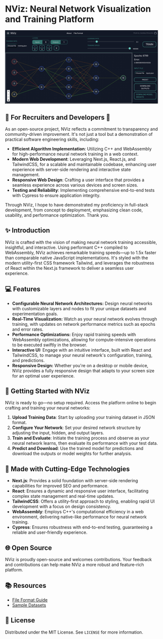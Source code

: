 # NViz: Neural Network Visualization and Training Platform

<img src="/images/demo.png" alt="NViz Neural Network Visualization" width="1000"/>

## 💼 For Recruiters and Developers 💼

As an open-source project, NViz reflects a commitment to transparency and community-driven improvement. It's not just a tool but a demonstration of practical software engineering skills, including:

- **Efficient Algorithm Implementation**: Utilizing C++ and WebAssembly for high-performance neural network training in a web context.
- **Modern Web Development**: Leveraging Next.js, React.js, and TailwindCSS, for a scalable and maintainable codebase, enhancing user experience with server-side rendering and interactive state management.
- **Responsive Web Design**: Crafting a user interface that provides a seamless experience across various devices and screen sizes.
- **Testing and Reliability**: Implementing comprehensive end-to-end tests with Cypress to ensure application integrity.

Through NViz, I hope to have demonstrated my proficiency in full-stack development, from concept to deployment, emphasizing clean code, usability, and performance optimization. Thank you.

## ✨ Introduction

NViz is crafted with the vision of making neural network training accessible, insightful, and interactive. Using performant C++ compiled to WebAssembly, NViz achieves remarkable training speeds—up to 1.5x faster than comparable native JavaScript implementations. It's styled with the modern utility-first CSS framework Tailwind, and leverages the robustness of React within the Next.js framework to deliver a seamless user experience.

## 💻 Features

- **Configurable Neural Network Architectures:** Design neural networks with customizable layers and nodes to fit your unique datasets and experimentation goals.
- **Real-Time Visualization:** Watch as your neural network evolves through training, with updates on network performance metrics such as epochs and error rates.
- **Performance Optimizations:** Enjoy rapid training speeds with WebAssembly optimizations, allowing for compute-intensive operations to be executed swiftly in the browser.
- **Interactive UI:** Engage with an intuitive interface, built with React and TailwindCSS, to manage your neural network's configuration, training, and predictions.
- **Responsive Design:** Whether you're on a desktop or mobile device, NViz provides a fully responsive design that adapts to your screen size for an optimal user experience.

## 🚀 Getting Started with NViz

NViz is ready to go—no setup required. Access the platform online to begin crafting and training your neural networks:

1. **Upload Training Data**: Start by uploading your training dataset in JSON format.
2. **Configure Your Network**: Set your desired network structure by adjusting the input, hidden, and output layers.
3. **Train and Evaluate**: Initiate the training process and observe as your neural network learns, then evaluate its performance with your test data.
4. **Predict and Download**: Use the trained model for predictions and download the outputs or model weights for further analysis.

## 🧠 Made with Cutting-Edge Technologies

- **Next.js**: Provides a solid foundation with server-side rendering capabilities for improved SEO and performance.
- **React**: Ensures a dynamic and responsive user interface, facilitating complex state management and real-time updates.
- **TailwindCSS**: Offers a utility-first approach to styling, enabling rapid UI development with a focus on design consistency.
- **WebAssembly**: Employs C++'s computational efficiency in a web environment, delivering native-like performance for neural network training.
- **Cypress**: Ensures robustness with end-to-end testing, guaranteeing a reliable and user-friendly experience.

## 🌐 Open Source

NViz is proudly open-source and welcomes contributions. Your feedback and contributions can help make NViz a more robust and feature-rich platform.

## 📚 Resources

- [File Format Guide](https://ahluwalij.github.io/NViz/format)
- [Sample Datasets](https://github.com/ahluwalij/NViz/tree/main/datasets)

## 📝 License

Distributed under the MIT License. See `LICENSE` for more information.
